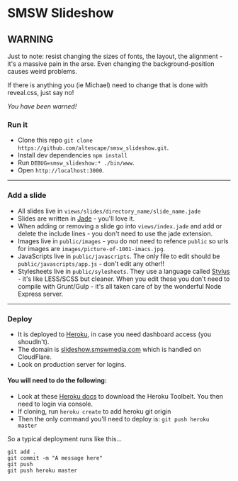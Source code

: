 # SMSW Slideshow

## WARNING

Just to note: resist changing the sizes of fonts, the layout, the alignment - it's a massive pain in the arse. Even changing the background-position causes weird problems.

If there is anything you (ie Michael) need to change that is done with reveal.css, just say no!

_You have been warned!_

### Run it
* Clone this repo `git clone https://github.com/altescape/smsw_slideshow.git`.
* Install dev dependencies `npm install`
* Run `DEBUG=smsw_slideshow:* ./bin/www`.
* Open `http://localhost:3000`.

---

### Add a slide

* All slides live in `views/slides/directory_name/slide_name.jade`
* Slides are written in [Jade](http://jade-lang.com/) - you'll love it.
* When adding or removing a slide go into `views/index.jade` and add or delete the include lines - you don't need to use the jade extension.
* Images live in `public/images` - you do not need to refence `public` so urls for images are `images/picture-of-1001-imacs.jpg`.
* JavaScripts live in `public/javascripts`. The only file to edit should be `public/javascripts/app.js` - don't edit any other!!
* Stylesheets live in `public/sylesheets`. They use a language called [Stylus](http://learnboost.github.io/stylus/) - it's like LESS/SCSS but cleaner. When you edit these you don't need to compile with Grunt/Gulp - it's all taken care of by the wonderful Node Express server.

---

### Deploy

* It is deployed to [Heroku](https://dashboard.heroku.com), in case you need dashboard access (you shoudln't).
* The domain is [slideshow.smswmedia.com](slideshow.smswmedia.com) which is handled on CloudFlare.
* Look on production server for logins.

#### You will need to do the following:
* Look at these [Heroku docs](https://devcenter.heroku.com/articles/getting-started-with-nodejs#set-up) to download the Heroku Toolbelt. You then need to login via console.
* If cloning, run `heroku create` to add heroku git origin
* Then the only command you'll need to deploy is: `git push heroku master`

So a typical deployment runs like this...
```
git add .
git commit -m "A message here"
git push
git push heroku master
```
